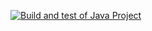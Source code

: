 [![Build and test of Java Project](https://github.com/ETSISI-EMS/ems2024-lab-1-3-ci-github-actions-Itu2003/actions/workflows/main.yml/badge.svg)](https://github.com/ETSISI-EMS/ems2024-lab-1-3-ci-github-actions-Itu2003/actions/workflows/main.yml)

